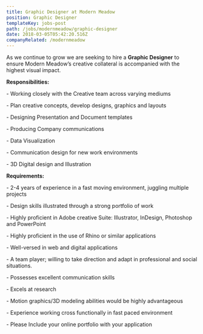 ```yaml
---
title: Graphic Designer at Modern Meadow
position: Graphic Designer
templateKey: jobs-post
path: /jobs/modernmeadow/graphic-designer
date: 2018-03-05T05:42:20.516Z
companyRelated: /modernmeadow
---
```

As we continue to grow we are seeking to hire a **Graphic Designer** to ensure Modern Meadow’s creative collateral is accompanied with the highest visual impact.



**Responsibilities:**

\- Working closely with the Creative team across varying mediums

\- Plan creative concepts, develop designs, graphics and layouts

\- Designing Presentation and Document templates

\- Producing Company communications

\- Data Visualization

\- Communication design for new work environments

\- 3D Digital design and Illustration



**Requirements:**

\- 2-4 years of experience in a fast moving environment, juggling multiple projects

\- Design skills illustrated through a strong portfolio of work

\- Highly proficient in Adobe creative Suite: Illustrator, InDesign, Photoshop and PowerPoint

\- Highly proficient in the use of Rhino or similar applications

\- Well-versed in web and digital applications

\- A team player; willing to take direction and adapt in professional and social situations.

\- Possesses excellent communication skills

\- Excels at research

\- Motion graphics/3D modeling abilities would be highly advantageous

\- Experience working cross functionally in fast paced environment

\- Please Include your online portfolio with your application
